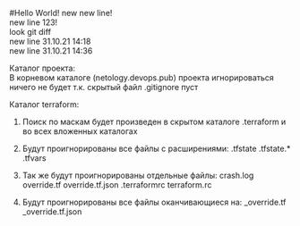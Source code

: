 #Hello World!
new new line!  
new line 123!  
look git diff  
new line 31.10.21 14:18  
new line 31.10.21 14:36


Каталог проекта:  
В корневом каталоге (netology.devops.pub) проекта игнорироваться ничего не будет т.к. скрытый файл .gitignore пуст

Каталог terraform:
1. Поиск по маскам будет произведен в скрытом каталоге .terraform и во всех вложенных каталогах

2. Будут проигнорированы все файлы c расширениями:
.tfstate
.tfstate.*
.tfvars

3. Так же будут проигнорированы отдельные файлы:
crash.log
override.tf
override.tf.json
.terraformrc
terraform.rc

4. Будут проигнорированы все файлы оканчивающиеся на:
_override.tf
_override.tf.json
